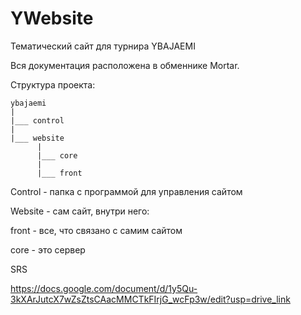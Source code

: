 # YWebsite

Тематический сайт для турнира YBAJAEMI 

Вся документация расположена в обменнике Mortar.

Структура проекта:
```
ybajaemi
|
|___ control
|
|___ website
      |
      |___ core
      |
      |___ front
```
Control - папка с программой для управления сайтом

Website - сам сайт, внутри него:

front - все, что связано с самим сайтом

core - это сервер

SRS

https://docs.google.com/document/d/1y5Qu-3kXArJutcX7wZsZtsCAacMMCTkFIrjG_wcFp3w/edit?usp=drive_link
